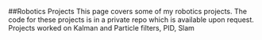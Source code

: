 ##Robotics Projects
This page covers some of my robotics projects. The code for these projects is in a private repo which is available upon request.
Projects worked on Kalman and Particle filters, PID, Slam
